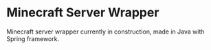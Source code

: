 # Minecraft Server Wrapper

Minecraft server wrapper currently in construction,
made in Java with Spring framework.
